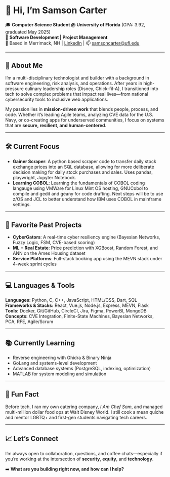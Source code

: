 # 👋 Hi, I’m Samson Carter

🎓 **Computer Science Student @ University of Florida** (GPA: 3.92, graduated May 2025)  
🔐 **Software Development | Project Management**  
📍 Based in Merrimack, NH | [LinkedIn](https://www.linkedin.com/in/samsongcarter) | 📫 samsoncarter@ufl.edu

---

## 🚀 About Me

I’m a multi-disciplinary technologist and builder with a background in software engineering, risk analysis, and operations. After years in high-pressure culinary leadership roles (Disney, Chick-fil-A), I transitioned into tech to solve complex problems that impact real lives—from national cybersecurity tools to inclusive web applications.

My passion lies in **mission-driven work** that blends people, process, and code. Whether it’s leading Agile teams, analyzing CVE data for the U.S. Navy, or co-creating apps for underserved communities, I focus on systems that are **secure, resilient, and human-centered**.

---

## 🛠️ Current Focus

- **Gainer Scraper**: A python based scraper code to transfer daily stock exchange prices into an SQL database, allowing for more deliberate decision making for daily stock purchases and sales. Uses pandas, playwright, Jupyter Notebook.
- **Learning COBOL**: Learning the fundamentals of COBOL coding langauge using VMWare for Linux Mint OS hosting, GNUCobol to compile and gedit and geany for code drafting. Next steps will be to use z/OS and JCL to better understand how IBM uses COBOL in mainframe settings. 
---

## 🧠 Favorite Past Projects

- **CyberGators**: A real-time cyber resiliency engine (Bayesian Networks, Fuzzy Logic, FSM, CVE-based scoring)
- **ML + Real Estate**: Price prediction with XGBoost, Random Forest, and ANN on the Ames Housing dataset
- **Service Platforms**: Full-stack booking app using the MEVN stack under 4-week sprint cycles

---

## 💻 Languages & Tools

**Languages:** Python, C, C++, JavaScript, HTML/CSS, Dart, SQL  
**Frameworks & Stacks:** React, Vue.js, Node.js, Express, MEVN, Flask  
**Tools:** Docker, Git/GitHub, CircleCI, Jira, Figma, PowerBI, MongoDB  
**Concepts:** CVE Integration, Finite-State Machines, Bayesian Networks, PCA, RFE, Agile/Scrum  

---

## 📚 Currently Learning

- Reverse engineering with Ghidra & Binary Ninja  
- GoLang and systems-level development  
- Advanced database systems (PostgreSQL, indexing, optimization)  
- MATLAB for system modeling and simulation

---

## 🧠 Fun Fact

Before tech, I ran my own catering company, *I Am Chef Sam*, and managed multi-million dollar food ops at Walt Disney World. I still cook a mean quiche and mentor LGBTQ+ and first-gen students navigating tech careers.

---

## 📈 Let’s Connect

I’m always open to collaboration, questions, and coffee chats—especially if you’re working at the intersection of **security**, **equity**, and **technology**.

➡️ **What are you building right now, and how can I help?**
